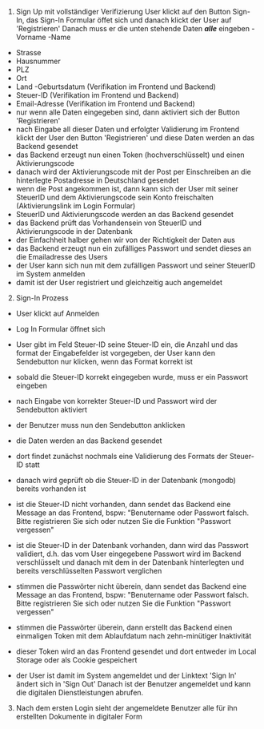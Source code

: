 1. Sign Up mit vollständiger Verifizierung
   User klickt auf den Button Sign-In, das Sign-In Formular öffet sich und danach klickt der User auf 'Registrieren'
   Danach muss er die unten stehende Daten ***alle*** eingeben
-Vorname
-Name
- Strasse
- Hausnummer
- PLZ
- Ort
- Land
-Geburtsdatum (Verifikation im Frontend und Backend)
- Steuer-ID (Verifikation im Frontend und Backend)
- Email-Adresse (Verifikation im Frontend und Backend)
- nur wenn alle Daten eingegeben sind, dann aktiviert sich der Button 'Registrieren'
- nach Eingabe all dieser Daten und erfolgter Validierung im Frontend klickt der User den Button 'Registrieren' und diese Daten werden an das Backend gesendet
- das Backend erzeugt nun einen Token (hochverschlüsselt) und einen Aktivierungscode
- danach wird der Aktivierungscode mit der Post per Einschreiben an die hinterlegte Postadresse in Deutschland gesendet
- wenn die Post angekommen ist, dann kann sich der User mit seiner SteuerID und dem Aktivierungscode sein Konto freischalten (Aktivierungslink im Login Formular)
- SteuerID und Aktivierungscode werden an das Backend gesendet
- das Backend prüft das Vorhandensein von  SteuerID und Aktivierungscode in der Datenbank
- der Einfachheit halber gehen wir von der Richtigkeit der Daten aus
- das Backend erzeugt nun ein zufälliges Passwort und sendet dieses an die Emailadresse des Users
- der User kann sich nun mit dem zufälligen Passwort und seiner SteuerID im System anmelden
- damit ist der User registriert und gleichzeitig auch angemeldet
  

2. Sign-In Prozess
- User klickt auf Anmelden
- Log In Formular öffnet sich
- User gibt im Feld Steuer-ID seine Steuer-ID ein, die Anzahl und das format der Eingabefelder ist vorgegeben, der User kann den Sendebutton nur klicken, wenn das Format korrekt ist
- sobald die Steuer-ID korrekt eingegeben wurde, muss er ein Passwort eingeben
- nach Eingabe von korrekter Steuer-ID und Passwort wird der Sendebutton aktiviert
- der Benutzer muss nun den Sendebutton anklicken
- die Daten werden an das Backend gesendet
- dort findet zunächst nochmals eine Validierung des Formats der Steuer-ID statt
- danach wird geprüft ob die Steuer-ID in der Datenbank (mongodb) bereits vorhanden ist
- ist die Steuer-ID nicht vorhanden, dann sendet das Backend eine Message an das Frontend, bspw: "Benutername oder Passwort falsch. Bitte registrieren Sie sich oder nutzen Sie die Funktion "Passwort vergessen"
  
- ist die Steuer-ID in der Datenbank vorhanden, dann wird das Passwort validiert, d.h. das vom User eingegebene Passwort  wird im Backend verschlüsselt und danach mit dem in der Datenbank hinterlegten und bereits verschlüsselten Passwort verglichen
- stimmen die Passwörter nicht überein, dann sendet das Backend eine Message an das Frontend, bspw: "Benutername oder Passwort falsch. Bitte registrieren Sie sich oder nutzen Sie die Funktion "Passwort vergessen"
- stimmen die Passwörter überein, dann erstellt das Backend einen einmaligen Token mit dem Ablaufdatum nach zehn-minütiger Inaktivität
- dieser Token wird an das Frontend gesendet und dort entweder im Local Storage oder als Cookie gespeichert
- der User ist damit im System angemeldet und der Linktext 'Sign In' ändert sich in 'Sign Out'
Danach ist der Benutzer angemeldet und kann die digitalen Dienstleistungen abrufen.



3. Nach dem ersten Login sieht der angemeldete Benutzer alle für ihn erstellten Dokumente in digitaler Form
